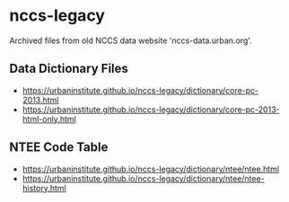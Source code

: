 # nccs-legacy

Archived files from old NCCS data website 'nccs-data.urban.org'. 

## Data Dictionary Files

* https://urbaninstitute.github.io/nccs-legacy/dictionary/core-pc-2013.html
* https://urbaninstitute.github.io/nccs-legacy/dictionary/core-pc-2013-html-only.html


## NTEE Code Table

* https://urbaninstitute.github.io/nccs-legacy/dictionary/ntee/ntee.html
* https://urbaninstitute.github.io/nccs-legacy/dictionary/ntee/ntee-history.html
